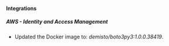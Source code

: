 #### Integrations
##### AWS - Identity and Access Management
- Updated the Docker image to: *demisto/boto3py3:1.0.0.38419*.
